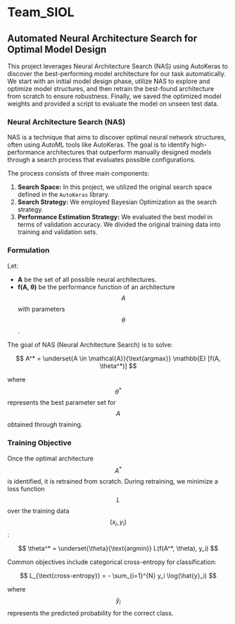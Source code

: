 # Team_SIOL

## Automated Neural Architecture Search for Optimal Model Design

This project leverages Neural Architecture Search (NAS) using AutoKeras to discover the best-performing model architecture for our task automatically. We start with an initial model design phase, utilize NAS to explore and optimize model structures, and then retrain the best-found architecture from scratch to ensure robustness. Finally, we saved the optimized model weights and provided a script to evaluate the model on unseen test data.

### Neural Architecture Search (NAS)

NAS is a technique that aims to discover optimal neural network structures, often using AutoML tools like AutoKeras. The goal is to identify high-performance architectures that outperform manually designed models through a search process that evaluates possible configurations.

The process consists of three main components:

1. **Search Space:** In this project, we utilized the original search space defined in the ```AutoKeras``` library.
2. **Search Strategy:** We employed Bayesian Optimization as the search strategy. 
3. **Performance Estimation Strategy:** We evaluated the best model in terms of validation accuracy. We divided the original training data into training and validation sets. 

### Formulation

Let:

- **A** be the set of all possible neural architectures.
- **f(A, θ)** be the performance function of an architecture $$A$$ with parameters $$θ$$.

The goal of NAS (Neural Architecture Search) is to solve:

$$
A^* = \underset{A \in \mathcal{A}}{\text{argmax}}  \mathbb{E} [f(A, \theta^*)]
$$

where $$θ^*$$ represents the best parameter set for $$A$$ obtained through training.

### Training Objective

Once the optimal architecture $$A^*$$ is identified, it is retrained from scratch. During retraining, we minimize a loss function $$L$$ over the training data $$(x_i, y_i)$$:

$$
\theta^* = \underset{\theta}{\text{argmin}}   L(f(A^*, \theta), y_i)
$$

Common objectives include categorical cross-entropy for classification:

$$
L_{\text{cross-entropy}} = - \sum_{i=1}^{N} y_i \log(\hat{y}_i)
$$

where $$\hat{y}_i$$ represents the predicted probability for the correct class.
